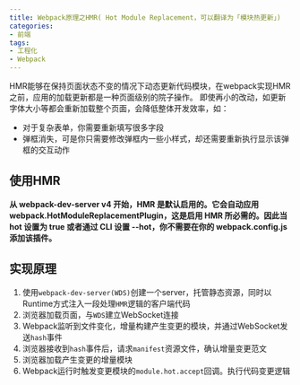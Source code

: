 ```yaml
---
title: Webpack原理之HMR( Hot Module Replacement，可以翻译为「模块热更新」)
categories:
- 前端
tags: 
- 工程化
- Webpack
---
```


HMR能够在保持页面状态不变的情况下动态更新代码模块，在webpack实现HMR之前，应用的加载更新都是一种页面级别的院子操作。
即使再小的改动，如更新字体大小等都会重新加载整个页面，会降低整体开发效率，如：
- 对于复杂表单，你需要重新填写很多字段
- 弹框消失，可是你只需要修改弹框内一些小样式，却还需要重新执行显示该弹框的交互动作


## 使用HMR

**从 webpack-dev-server v4 开始，HMR 是默认启用的。它会自动应用 webpack.HotModuleReplacementPlugin，这是启用 HMR 所必需的。因此当 hot 设置为 true 或者通过 CLI 设置 --hot，你不需要在你的 webpack.config.js 添加该插件。**


## 实现原理

1. 使用`webpack-dev-server(WDS)`创建一个server，托管静态资源，同时以Runtime方式注入一段处理`HMR`逻辑的客户端代码
2. 浏览器加载页面，与`WDS`建立WebSocket连接
3. Webpack监听到文件变化，增量构建产生变更的模块，并通过WebSocket发送`hash`事件
4. 浏览器接收到`hash`事件后，请求`manifest`资源文件，确认增量变更范文
5. 浏览器加载产生变更的增量模块
6. Webpack运行时触发变更模块的`module.hot.accept`回调。执行代码变更逻辑